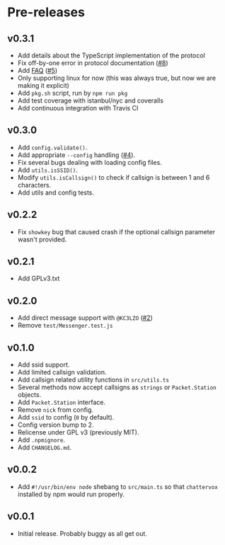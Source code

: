 # Pre-releases

## v0.3.1

- Add details about the TypeScript implementation of the protocol
- Fix off-by-one error in protocol documentation ([#8](https://github.com/brannondorsey/chattervox/issues/8))
- Add [FAQ](FAQ.md) ([#5](https://github.com/brannondorsey/chattervox/issues/5))
- Only supporting linux for now (this was always true, but now we are making it explicit)
- Add `pkg.sh` script, run by `npm run pkg`
- Add test coverage with istanbul/nyc and coveralls
- Add continuous integration with Travis CI

## v0.3.0

- Add `config.validate()`.
- Add appropriate `--config` handling ([#4](https://github.com/brannondorsey/chattervox/issues/4)).
- Fix several bugs dealing with loading config files.
- Add `utils.isSSID()`.
- Modify `utils.isCallsign()` to check if callsign is between 1 and 6 characters.
- Add utils and config tests.

## v0.2.2

- Fix `showkey` bug that caused crash if the optional callsign parameter wasn't provided.

## v0.2.1

- Add GPLv3.txt

## v0.2.0

- Add direct message support with `@KC3LZO` ([#2](https://github.com/brannondorsey/chattervox/issues/2))
- Remove `test/Messenger.test.js`

## v0.1.0

- Add ssid support.
- Add limited callsign validation.
- Add callsign related utility functions in `src/utils.ts`
- Several methods now accept callsigns as `strings` or `Packet.Station` objects.
- Add `Packet.Station` interface.
- Remove `nick` from config.
- Add `ssid` to config (`0` by default).
- Config version bump to 2.
- Relicense under GPL v3 (previously MIT).
- Add `.npmignore`.
- Add `CHANGELOG.md`.

## v0.0.2

- Add `#!/usr/bin/env node` shebang to `src/main.ts` so that `chattervox` installed by npm would run properly.

## v0.0.1

- Initial release. Probably buggy as all get out.